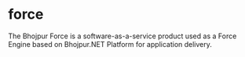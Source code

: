 # force
The Bhojpur Force is a software-as-a-service product used as a Force Engine based on Bhojpur.NET Platform for application delivery.
